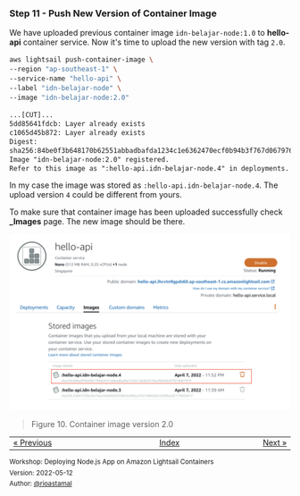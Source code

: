 
### <a name="step-11"></a>Step 11 - Push New Version of Container Image

We have uploaded previous container image `idn-belajar-node:1.0` to **hello-api** container service. Now it's time to upload the new version with tag `2.0`.

```sh
aws lightsail push-container-image \
--region "ap-southeast-1" \
--service-name "hello-api" \
--label "idn-belajar-node" \
--image "idn-belajar-node:2.0"
```

```
...[CUT]...
5dd85641fdcb: Layer already exists 
c1065d45b872: Layer already exists 
Digest: sha256:84be0f3b648170b62551abbadbafda1234c1e6362470ecf0b94b3f767d067976
Image "idn-belajar-node:2.0" registered.
Refer to this image as ":hello-api.idn-belajar-node.4" in deployments.
```

In my case the image was stored as `:hello-api.idn-belajar-node.4`. The upload version `4` could be different from yours.

To make sure that container image has been uploaded successfully check **_Images** page. The new image should be there.

[![Lightsail Container New Image](https://raw.githubusercontent.com/rioastamal-examples/assets/main/workshop-amazon-lightsail-containers/lab-deploy-nodejs-app/images/lightsail-hello-api-new-image.png)](https://raw.githubusercontent.com/rioastamal-examples/assets/main/workshop-amazon-lightsail-containers/lab-deploy-nodejs-app/images/lightsail-hello-api-new-image.png)

> Figure 10. Container image version 2.0


<table border="0" style="width: 100%; display: table;"><tr><td><a href="STEP-10.md">&laquo; Previous</td><td align="center"><a href="README.md">Index</a></td><td align="right"><a href="STEP-12.md">Next &raquo;</a></td></tr></table>

<sup>Workshop: Deploying Node.js App on Amazon Lightsail Containers  
Version: 2022-05-12  
Author: [@rioastamal](https://github.com/rioastamal)</sup>
